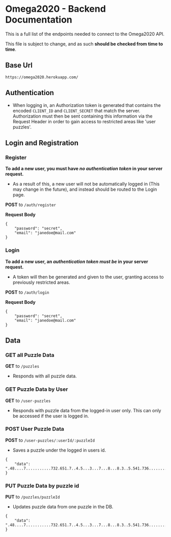 # Omega2020 - Backend Documentation

This is a full list of the endpoints needed to connect to the Omega2020 API.

This file is subject to change, and as such **should be checked from time to time**.

## Base Url

`https://omega2020.herokuapp.com/`

## Authentication

- When logging in, an Authorization token is generated that contains the encoded `CLIENT_ID` and `CLIENT_SECRET` that match the server. Authorization must then be sent containing this information via the Request Header in order to gain access to restricted areas like 'user puzzles'.

## Login and Registration

### Register

**To add a new user, you must have _no authentication token_ in your server request.**
- As a result of this, a new user will not be automatically logged in (This may change in the future), and instead should be routed to the Login page.

**POST** to `/auth/register`

**Request Body**
```
{
	"password": "secret",
	"email": "janedoe@mail.com"
}
```

### Login

**To add a new user, an _authentication token must be_ in your server request.**
- A token will then be generated and given to the user, granting access to previously restricted areas.

**POST** to `/auth/login`

**Request Body**
```
{
	"password": "secret",
	"email": "janedoe@mail.com"
}
```

## Data

### GET all Puzzle Data

**GET** to `/puzzles`

- Responds with all puzzle data.


### GET Puzzle Data by User

**GET** to `/user-puzzles`

- Responds with puzzle data from the logged-in user only. This can only be accessed if the user is logged in.



### POST User Puzzle Data

**POST** to `/user-puzzles/:userId/:puzzleId`

- Saves a puzzle under the logged in users id.

```
{
	"data": ".48....7...........732.651.7..4.5...3...7...8...8.3..5.541.736...........1....25."
}
```

### PUT Puzzle Data by puzzle id

**PUT** to `/puzzles/puzzleId`

- Updates puzzle data from one puzzle in the DB.

```
{
	"data": ".48....7...........732.651.7..4.5...3...7...8...8.3..5.541.736...........1....25."
}
```
